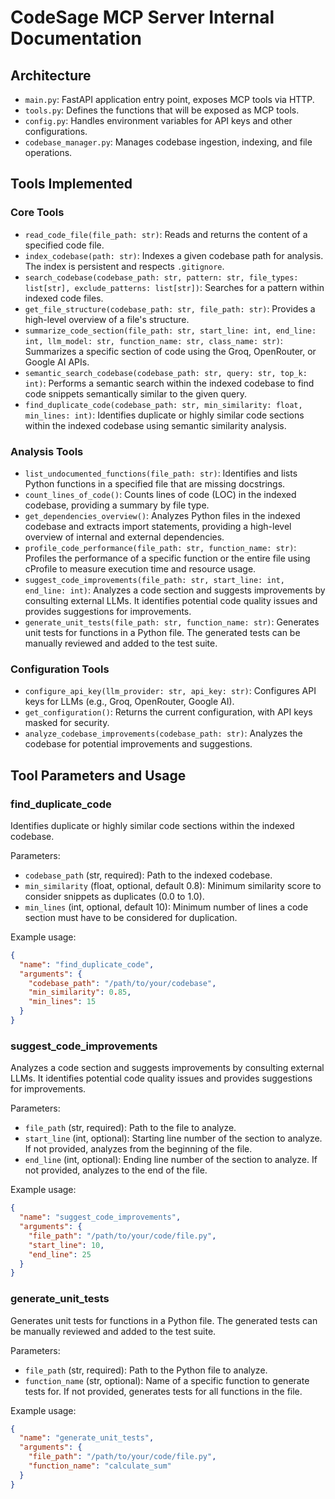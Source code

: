 # CodeSage MCP Server Internal Documentation

## Architecture
- `main.py`: FastAPI application entry point, exposes MCP tools via HTTP.
- `tools.py`: Defines the functions that will be exposed as MCP tools.
- `config.py`: Handles environment variables for API keys and other configurations.
- `codebase_manager.py`: Manages codebase ingestion, indexing, and file operations.

## Tools Implemented

### Core Tools
- `read_code_file(file_path: str)`: Reads and returns the content of a specified code file.
- `index_codebase(path: str)`: Indexes a given codebase path for analysis. The index is persistent and respects `.gitignore`.
- `search_codebase(codebase_path: str, pattern: str, file_types: list[str], exclude_patterns: list[str])`: Searches for a pattern within indexed code files.
- `get_file_structure(codebase_path: str, file_path: str)`: Provides a high-level overview of a file's structure.
- `summarize_code_section(file_path: str, start_line: int, end_line: int, llm_model: str, function_name: str, class_name: str)`: Summarizes a specific section of code using the Groq, OpenRouter, or Google AI APIs.
- `semantic_search_codebase(codebase_path: str, query: str, top_k: int)`: Performs a semantic search within the indexed codebase to find code snippets semantically similar to the given query.
- `find_duplicate_code(codebase_path: str, min_similarity: float, min_lines: int)`: Identifies duplicate or highly similar code sections within the indexed codebase using semantic similarity analysis.

### Analysis Tools
- `list_undocumented_functions(file_path: str)`: Identifies and lists Python functions in a specified file that are missing docstrings.
- `count_lines_of_code()`: Counts lines of code (LOC) in the indexed codebase, providing a summary by file type.
- `get_dependencies_overview()`: Analyzes Python files in the indexed codebase and extracts import statements, providing a high-level overview of internal and external dependencies.
- `profile_code_performance(file_path: str, function_name: str)`: Profiles the performance of a specific function or the entire file using cProfile to measure execution time and resource usage.
- `suggest_code_improvements(file_path: str, start_line: int, end_line: int)`: Analyzes a code section and suggests improvements by consulting external LLMs. It identifies potential code quality issues and provides suggestions for improvements.
- `generate_unit_tests(file_path: str, function_name: str)`: Generates unit tests for functions in a Python file. The generated tests can be manually reviewed and added to the test suite.

### Configuration Tools
- `configure_api_key(llm_provider: str, api_key: str)`: Configures API keys for LLMs (e.g., Groq, OpenRouter, Google AI).
- `get_configuration()`: Returns the current configuration, with API keys masked for security.
- `analyze_codebase_improvements(codebase_path: str)`: Analyzes the codebase for potential improvements and suggestions.

## Tool Parameters and Usage

### find_duplicate_code
Identifies duplicate or highly similar code sections within the indexed codebase.

Parameters:
- `codebase_path` (str, required): Path to the indexed codebase.
- `min_similarity` (float, optional, default 0.8): Minimum similarity score to consider snippets as duplicates (0.0 to 1.0).
- `min_lines` (int, optional, default 10): Minimum number of lines a code section must have to be considered for duplication.

Example usage:
```json
{
  "name": "find_duplicate_code",
  "arguments": {
    "codebase_path": "/path/to/your/codebase",
    "min_similarity": 0.85,
    "min_lines": 15
  }
}
```

### suggest_code_improvements

Analyzes a code section and suggests improvements by consulting external LLMs. It identifies potential code quality issues and provides suggestions for improvements.

Parameters:
- `file_path` (str, required): Path to the file to analyze.
- `start_line` (int, optional): Starting line number of the section to analyze. If not provided, analyzes from the beginning of the file.
- `end_line` (int, optional): Ending line number of the section to analyze. If not provided, analyzes to the end of the file.

Example usage:
```json
{
  "name": "suggest_code_improvements",
  "arguments": {
    "file_path": "/path/to/your/code/file.py",
    "start_line": 10,
    "end_line": 25
  }
}
```

### generate_unit_tests

Generates unit tests for functions in a Python file. The generated tests can be manually reviewed and added to the test suite.

Parameters:
- `file_path` (str, required): Path to the Python file to analyze.
- `function_name` (str, optional): Name of a specific function to generate tests for. If not provided, generates tests for all functions in the file.

Example usage:
```json
{
  "name": "generate_unit_tests",
  "arguments": {
    "file_path": "/path/to/your/code/file.py",
    "function_name": "calculate_sum"
  }
}
```